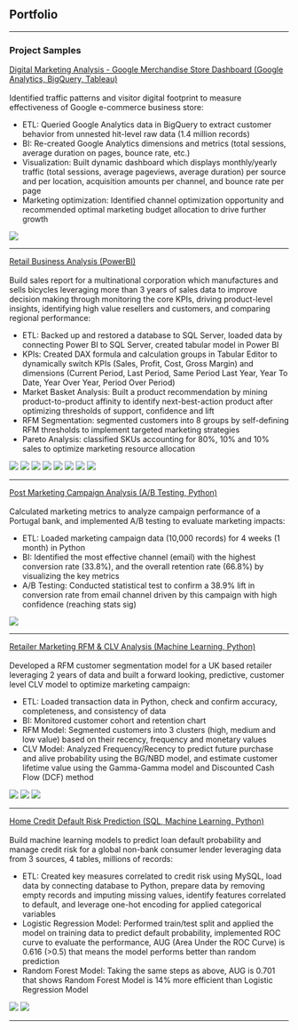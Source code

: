 ## Portfolio
---
### Project Samples
[Digital Marketing Analysis - Google Merchandise Store Dashboard (Google Analytics, BigQuery, Tableau)](https://public.tableau.com/app/profile/angelo.chen/viz/GoogleAnalyticsDashboard_16443587309150/Dashboard)
<br><br>
Identified traffic patterns and visitor digital footprint to measure  effectiveness of Google e-commerce business store:
- ETL: Queried Google Analytics data in BigQuery to extract customer behavior from unnested hit-level raw data (1.4 million records)
- BI: Re-created Google Analytics dimensions and metrics (total sessions, average duration on pages, bounce rate, etc.)
- Visualization: Built dynamic dashboard which displays monthly/yearly traffic (total sessions, average pageviews, average duration) per source and per location, acquisition amounts per channel, and bounce rate per page
- Marketing optimization: Identified channel optimization opportunity and recommended optimal marketing budget allocation to drive further growth
<img src="images/Screen Shot 2022-05-09 at 12.16.39 PM.png?raw=true"/>

---

[Retail Business Analysis (PowerBI)](https://github.com/angelochenyx/BI-Projects/blob/main/Retail%20Business%20Analysis.pbix)
<br><br>
Build sales report for a multinational corporation which manufactures and sells bicycles leveraging more than 3 years of sales data to improve decision making through monitoring the core KPIs, driving product-level insights, identifying high value resellers and customers, and comparing regional performance:
- ETL: Backed up and restored a database to SQL Server, loaded data by connecting Power BI to SQL Server, created tabular model in Power BI
- KPIs: Created DAX formula and calculation groups in Tabular Editor to dynamically switch KPIs (Sales, Profit, Cost, Gross Margin) and dimensions (Current Period, Last Period, Same Period Last Year, Year To Date, Year Over Year, Period Over Period)
- Market Basket Analysis: Built a product recommendation by mining product-to-product affinity to identify next-best-action product after optimizing thresholds of support, confidence and lift
- RFM Segmentation: segmented customers into 8 groups by self-defining RFM thresholds to implement targeted marketing strategies
- Pareto Analysis: classified SKUs accounting for 80%, 10% and 10% sales to optimize marketing resource allocation
<img src="images/Screen Shot 2022-05-09 at 4.34.55 PM.png?raw=true"/>
<img src="images/Screen Shot 2022-05-09 at 4.35.10 PM.png?raw=true"/>
<img src="images/Screen Shot 2022-05-09 at 4.35.19 PM.png?raw=true"/>
<img src="images/Screen Shot 2022-05-09 at 4.35.32 PM.png?raw=true"/>
<img src="images/Screen Shot 2022-05-09 at 4.35.40 PM.png?raw=true"/>
<img src="images/Screen Shot 2022-05-09 at 4.35.47 PM.png?raw=true"/>
<img src="images/Screen Shot 2022-05-09 at 4.35.56 PM.png?raw=true"/>
<img src="images/Screen Shot 2022-05-09 at 4.36.04 PM.png?raw=true"/>

---

[Post Marketing Campaign Analysis (A/B Testing, Python)](https://github.com/angelochenyx/BI-Projects/blob/main/Post%20Campaign%20Analysis.ipynb)
<br><br>
Calculated marketing metrics to analyze campaign performance of a Portugal bank, and implemented A/B testing to evaluate marketing impacts:
- ETL: Loaded marketing campaign data (10,000 records) for 4 weeks (1 month) in Python
- BI: Identified the most effective channel (email) with the highest conversion rate (33.8%), and the overall retention rate (66.8%) by visualizing the key metrics
- A/B Testing: Conducted statistical test to confirm a 38.9% lift in conversion rate from email channel driven by this campaign with high confidence (reaching stats sig)
<img src="images/conversion rate.png?raw=true"/>

---

[Retailer Marketing RFM & CLV Analysis (Machine Learning, Python)](https://github.com/angelochenyx/BI-Projects/blob/main/Retail%20Marketing%20RFM%20%26%20CLV%20Analysis.ipynb)
<br><br>
Developed a RFM customer segmentation model for a UK based retailer leveraging 2 years of data and built a forward looking, predictive, customer level CLV model to optimize marketing campaign:
- ETL: Loaded transaction data in Python, check and confirm accuracy, completeness, and consistency of data
- BI: Monitored customer cohort and retention chart
- RFM Model: Segmented customers into 3 clusters (high, medium and low value) based on their recency, frequency and monetary values
- CLV Model: Analyzed Frequency/Recency to predict future purchase and alive probability using the BG/NBD model, and estimate customer lifetime value using the Gamma-Gamma model and Discounted Cash Flow (DCF) method
<img src="images/cohort & retention.png?raw=true"/>
<img src="images/RF Matrix.png?raw=true"/>
<img src="images/History.png?raw=true"/>

---

[Home Credit Default Risk Prediction (SQL, Machine Learning, Python)](https://github.com/angelochenyx/BI-Projects/blob/main/Home%20Credit%20Default%20Risk.ipynb)
<br><br>
Build machine learning models to predict loan default probability and manage credit risk for a global non-bank consumer lender leveraging data from 3 sources, 4 tables, millions of records:
- ETL: Created key measures correlated to credit risk using MySQL, load data by connecting database to Python, prepare data by removing empty records and imputing missing values, identify features correlated to default, and leverage one-hot encoding for applied categorical variables
- Logistic Regression Model: Performed train/test split and applied the model on training data to predict default probability, implemented ROC curve to evaluate the performance, AUG (Area Under the ROC Curve) is 0.616 (>0.5) that means the model performs better than random prediction
- Random Forest Model: Taking the same steps as above, AUG is 0.701 that shows Random Forest Model is 14% more efficient than Logistic Regression Model
<img src="images/LRM.png?raw=true"/>
<img src="images/Random Forest.png?raw=true"/>













---

